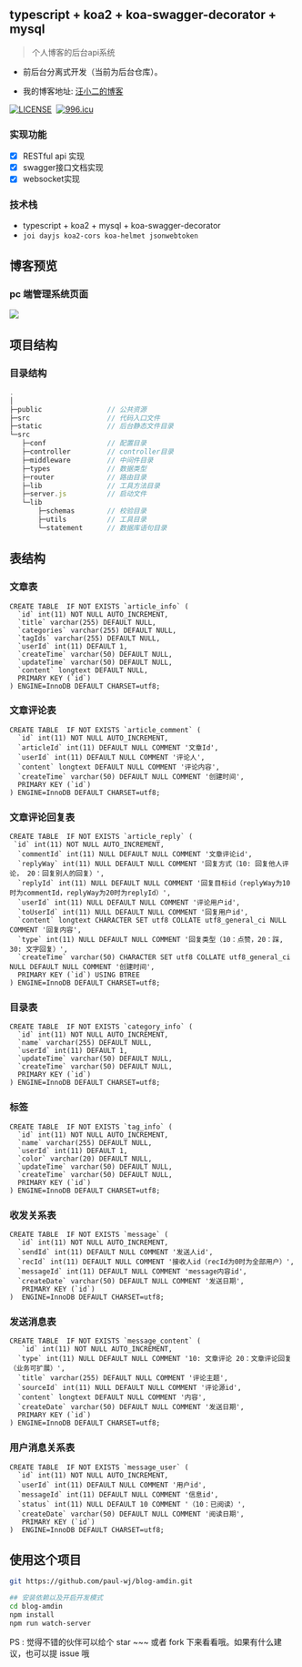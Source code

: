 ## typescript + koa2 + koa-swagger-decorator + mysql

> 个人博客的后台api系统

- 前后台分离式开发（当前为后台仓库）。

* 我的博客地址: [汪小二的博客](https://www.wangjie818.wang/)

[![LICENSE](https://img.shields.io/badge/license-Anti%20996-blue.svg)](https://github.com/996icu/996.ICU/blob/master/LICENSE)&nbsp;&nbsp;[![996.icu](https://img.shields.io/badge/link-996.icu-red.svg)](https://996.icu)

### 实现功能

- [x] RESTful api 实现
- [x] swagger接口文档实现
- [x] websocket实现

### 技术栈

- typescript + koa2 + mysql + koa-swagger-decorator
- `joi dayjs koa2-cors koa-helmet jsonwebtoken`

## 博客预览
### pc 端管理系统页面

![](https://user-gold-cdn.xitu.io/2019/10/28/16e1140fab4cba72?imageView2/2/w/480/h/480/q/85/interlace/1)

## 项目结构

### 目录结构
```js
.
│
├─public                // 公共资源
├─src                   // 代码入口文件
├─static                // 后台静态文件目录
└─src
   ├─conf               // 配置目录
   ├─controller         // controller目录
   ├─middleware         // 中间件目录
   ├─types              // 数据类型
   ├─router             // 路由目录
   ├─lib                // 工具方法目录
   ├─server.js          // 启动文件
   └─lib
       ├─schemas        // 校验目录
       ├─utils          // 工具目录
       └─statement      // 数据库语句目录
```

## 表结构

### 文章表
```
CREATE TABLE  IF NOT EXISTS `article_info` (
  `id` int(11) NOT NULL AUTO_INCREMENT,
  `title` varchar(255) DEFAULT NULL,
  `categories` varchar(255) DEFAULT NULL,
  `tagIds` varchar(255) DEFAULT NULL,
  `userId` int(11) DEFAULT 1,
  `createTime` varchar(50) DEFAULT NULL,
  `updateTime` varchar(50) DEFAULT NULL,
  `content` longtext DEFAULT NULL,
  PRIMARY KEY (`id`)
) ENGINE=InnoDB DEFAULT CHARSET=utf8;
```
### 文章评论表
```
CREATE TABLE  IF NOT EXISTS `article_comment` (
  `id` int(11) NOT NULL AUTO_INCREMENT,
  `articleId` int(11) DEFAULT NULL COMMENT '文章Id',
  `userId` int(11) DEFAULT NULL COMMENT '评论人',
  `content` longtext DEFAULT NULL COMMENT '评论内容',
  `createTime` varchar(50) DEFAULT NULL COMMENT '创建时间',
  PRIMARY KEY (`id`)
) ENGINE=InnoDB DEFAULT CHARSET=utf8;
```
### 文章评论回复表
```
CREATE TABLE  IF NOT EXISTS `article_reply` (
 `id` int(11) NOT NULL AUTO_INCREMENT,
  `commentId` int(11) NULL DEFAULT NULL COMMENT '文章评论id',
  `replyWay` int(11) NULL DEFAULT NULL COMMENT '回复方式（10: 回复他人评论， 20：回复别人的回复）',
  `replyId` int(11) NULL DEFAULT NULL COMMENT '回复目标id（replyWay为10时为commentId，replyWay为20时为replyId）',
  `userId` int(11) NULL DEFAULT NULL COMMENT '评论用户id',
  `toUserId` int(11) NULL DEFAULT NULL COMMENT '回复用户id',
  `content` longtext CHARACTER SET utf8 COLLATE utf8_general_ci NULL COMMENT '回复内容',
  `type` int(11) NULL DEFAULT NULL COMMENT '回复类型（10：点赞，20：踩,  30: 文字回复）',
  `createTime` varchar(50) CHARACTER SET utf8 COLLATE utf8_general_ci NULL DEFAULT NULL COMMENT '创建时间',
  PRIMARY KEY (`id`) USING BTREE
) ENGINE=InnoDB DEFAULT CHARSET=utf8;
```
### 目录表
```
CREATE TABLE  IF NOT EXISTS `category_info` (
  `id` int(11) NOT NULL AUTO_INCREMENT,
  `name` varchar(255) DEFAULT NULL,
  `userId` int(11) DEFAULT 1,
  `updateTime` varchar(50) DEFAULT NULL,
  `createTime` varchar(50) DEFAULT NULL,
  PRIMARY KEY (`id`)
) ENGINE=InnoDB DEFAULT CHARSET=utf8;
```
### 标签
```
CREATE TABLE  IF NOT EXISTS `tag_info` (
  `id` int(11) NOT NULL AUTO_INCREMENT,
  `name` varchar(255) DEFAULT NULL,
  `userId` int(11) DEFAULT 1,
  `color` varchar(20) DEFAULT NULL,
  `updateTime` varchar(50) DEFAULT NULL,
  `createTime` varchar(50) DEFAULT NULL,
  PRIMARY KEY (`id`)
) ENGINE=InnoDB DEFAULT CHARSET=utf8;
```
### 收发关系表
```
CREATE TABLE  IF NOT EXISTS `message` (
  `id` int(11) NOT NULL AUTO_INCREMENT,
  `sendId` int(11) DEFAULT NULL COMMENT '发送人id',
  `recId` int(11) DEFAULT NULL COMMENT '接收人id（recId为0时为全部用户）',
  `messageId` int(11) DEFAULT NULL COMMENT 'message内容id',
  `createDate` varchar(50) DEFAULT NULL COMMENT '发送日期',
   PRIMARY KEY (`id`)
)  ENGINE=InnoDB DEFAULT CHARSET=utf8;
```
### 发送消息表
```
CREATE TABLE  IF NOT EXISTS `message_content` (
   `id` int(11) NOT NULL AUTO_INCREMENT,
  `type` int(11) NULL DEFAULT NULL COMMENT '10: 文章评论 20：文章评论回复（业务可扩展）',
  `title` varchar(255) DEFAULT NULL COMMENT '评论主题',
  `sourceId` int(11) NULL DEFAULT NULL COMMENT '评论源id',
  `content` longtext DEFAULT NULL COMMENT '内容',
  `createDate` varchar(50) DEFAULT NULL COMMENT '发送日期',
  PRIMARY KEY (`id`)
) ENGINE=InnoDB DEFAULT CHARSET=utf8;
```
### 用户消息关系表
```
CREATE TABLE  IF NOT EXISTS `message_user` (
  `id` int(11) NOT NULL AUTO_INCREMENT,
  `userId` int(11) DEFAULT NULL COMMENT '用户id',
  `messageId` int(11) DEFAULT NULL COMMENT '信息id',
  `status` int(11) NULL DEFAULT 10 COMMENT '（10：已阅读）',
  `createDate` varchar(50) DEFAULT NULL COMMENT '阅读日期',
   PRIMARY KEY (`id`)
)  ENGINE=InnoDB DEFAULT CHARSET=utf8;
```

## 使用这个项目
```bash
git https://github.com/paul-wj/blog-amdin.git

## 安装依赖以及开启开发模式
cd blog-amdin
npm install
npm run watch-server
```
PS : 觉得不错的伙伴可以给个 star ~~~ 或者 fork 下来看看哦。如果有什么建议，也可以提 issue 哦
